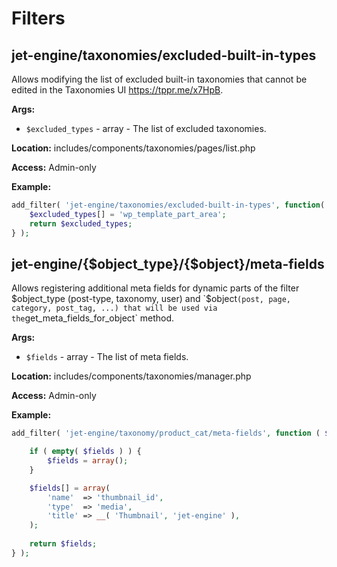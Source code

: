 # Filters

## jet-engine/taxonomies/excluded-built-in-types

Allows modifying the list of excluded built-in taxonomies that cannot be edited in the Taxonomies UI https://tppr.me/x7HpB. 

**Args:**
- `$excluded_types` - array - The list of excluded taxonomies.

**Location:**
includes/components/taxonomies/pages/list.php

**Access:**
Admin-only

**Example:**

```php
add_filter( 'jet-engine/taxonomies/excluded-built-in-types', function( $excluded_types ) {
    $excluded_types[] = 'wp_template_part_area';
    return $excluded_types;
} );
```

## jet-engine/{$object_type}/{$object}/meta-fields

Allows registering additional meta fields for dynamic parts of the filter $object_type (post-type, taxonomy, user) and `$object` (post, page, category, post_tag, ...) that will be used via the `get_meta_fields_for_object` method.

**Args:**
- `$fields` - array - The list of meta fields. 

**Location:**
includes/components/taxonomies/manager.php

**Access:**
Admin-only

**Example:**

```php
add_filter( 'jet-engine/taxonomy/product_cat/meta-fields', function ( $fields ) {

    if ( empty( $fields ) ) {
        $fields = array();
    }

    $fields[] = array(
        'name'  => 'thumbnail_id',
        'type'  => 'media',
        'title' => __( 'Thumbnail', 'jet-engine' ),
    );
    
    return $fields;
} );
```